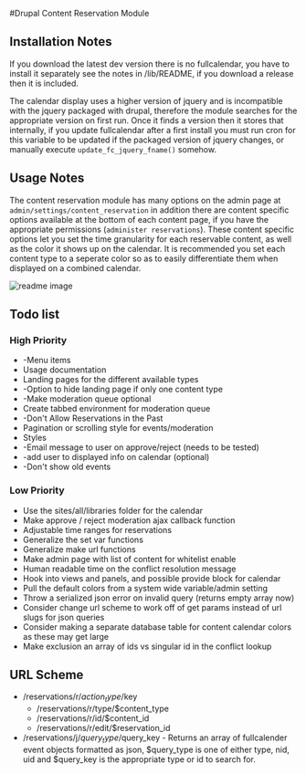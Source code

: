 #Drupal Content Reservation Module

## Installation Notes
If you download the latest dev version there is no fullcalendar, you have
to install it separately see the notes in /lib/README, if you download a release
then it is included.

The calendar display uses a higher version of jquery and is incompatible with 
the jquery packaged with drupal, therefore the module searches for the appropriate
version on first run. Once it finds a version then it stores that internally,
if you update fullcalendar after a first install you must run cron for this
variable to be updated if the packaged version of jquery changes, or manually
execute `update_fc_jquery_fname()` somehow.

## Usage Notes
The content reservation module has many options on the admin page at `admin/settings/content_reservation` 
in addition there are content specific options available at the bottom of each content page, if you
have the appropriate permissions (`administer reservations`). These content specific options let you set 
the time granularity for each reservable content, as well as the color it shows up on the calendar. It is
recommended you set each content type to a seperate color so as to easily differentiate them when displayed
on a combined calendar.

![readme image]("images/readme/node_specific_settings.jpg")

## Todo list

### High Priority
* -Menu items
* Usage documentation
* Landing pages for the different available types
* -Option to hide landing page if only one content type
* -Make moderation queue optional
* Create tabbed environment for moderation queue
* -Don't Allow Reservations in the Past
* Pagination or scrolling style for events/moderation
* Styles
* -Email message to user on approve/reject (needs to be tested)
* -add user to displayed info on calendar (optional)
* -Don't show old events

### Low Priority
* Use the sites/all/libraries folder for the calendar
* Make approve / reject moderation ajax callback function
* Adjustable time ranges for reservations
* Generalize the set var functions
* Generalize make url functions
* Make admin page with list of content for whitelist enable
* Human readable time on the conflict resolution message
* Hook into views and panels, and possible provide block for calendar
* Pull the default colors from a system wide variable/admin setting
* Throw a serialized json error on invalid query (returns empty array now)
* Consider change url scheme to work off of get params instead of url slugs for json queries
* Consider making a separate database table for content calendar colors as these may get large
* Make exclusion an array of ids vs singular id in the conflict lookup

## URL Scheme
* /reservations/r/$action_type/$key
	* /reservations/r/type/$content_type
	* /reservations/r/id/$content_id
	* /reservations/r/edit/$reservation_id
* /reservations/j/$query_type/$query_key - Returns an array of fullcalender event objects formatted as json, $query_type is one of either type, nid, uid and $query_key is the appropriate type or id to search for.


